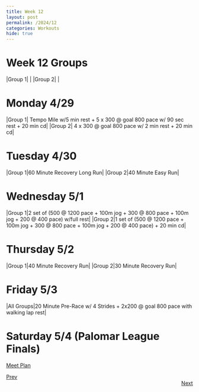 ```yaml
---
title: Week 12
layout: post
permalink: /2024/12
categories: Workouts
hide: true
---
```



# Week 12 Groups

|Group 1| |
|Group 2| |

# Monday 4/29

|Group 1| Tempo Mile w/5 min rest + 5 x 300 @ goal 800 pace w/ 90 sec rest + 20 min cd|
|Group 2| 4 x 300 @ goal 800 pace w/ 2 min rest + 20 min cd|

# Tuesday 4/30

|Group 1|60 Minute Recovery Long Run|
|Group 2|40 Minute Easy Run| 

# Wednesday 5/1 

|Group 1|2 set of (500 @ 1200 pace + 100m jog + 300 @ 800 pace + 100m jog + 200 @ 400 pace) w/full rest| 
|Group 2|1 set of (500 @ 1200 pace + 100m jog + 300 @ 800 pace + 100m jog + 200 @ 400 pace) + 20 min cd|

# Thursday 5/2

|Group 1|40 Minute Recovery Run|
|Group 2|30 Minute Recovery Run| 

# Friday 5/3 

|All Groups|20 Minute Pre-Race w/ 4 Strides + 2x200 @ goal 800 pace with walking lap rest|

# Saturday 5/4 (Palomar League Finals)

[Meet Plan]({{site.baseurl}}/2024/PLF)


<div style="text-align: left"> <a href="{{site.baseurl}}/2024/11">Prev</a></div> 
<div style="text-align: right"> <a href="{{site.baseurl}}/2024/13">Next</a></div>